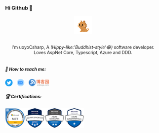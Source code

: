 ### Hi Github 👋

<p align="center">
  <img src="https://github.com/uoyoCsharp/uoyoCsharp/blob/master/pic/mycat.gif?raw=true" width="58px">
  <br><br>
  <samp>
    <p align="center">
    I'm uoyoCsharp, A 
    <em>(Hippy-like:'Buddhist-style'😂)</em> software developer.
    <br>
    Loves AspNet Core, Typescript, Azure and DDD.
     <br>
     <br>
    </p>
  </samp>
</p>

##### 📧 How to reach me:
<a href="https://twitter.com/uoyoCsharp"><img src="https://github.com/uoyoCsharp/uoyoCsharp/blob/master/pic/Twitter.svg" width="24px" height="24px" title="Twitter"/></a>&emsp;<a href="mailto:344481481@qq.com"><img src="https://github.com/uoyoCsharp/uoyoCsharp/blob/master/pic/Mail.svg" height="24px" title="QQ Mail"/></a>&emsp;<a href="https://www.cnblogs.com/uoyo/"><img src="https://github.com/uoyoCsharp/uoyoCsharp/blob/master/pic/cnblog.svg" height="24px" title="博客园"/></a>

##### 🏆 Certifications:
<a href="https://www.youracclaim.com/badges/59ced110-998f-4f1e-a1d3-4b2f1475b774/public_url" ><img src="https://github.com/uoyoCsharp/uoyoCsharp/blob/master/pic/microsoft-certified-trainer.png" width="64px" title="Microsoft Certified Trainer"/></a><a href="https://www.youracclaim.com/badges/b2747000-b5c9-4d8e-986e-4e228416df14/public_url" ><img src="https://github.com/uoyoCsharp/uoyoCsharp/blob/master/pic/microsoft-certified-devops-engineer-expert.png" width="64px" title="Microsoft Certified Trainer"/></a><a href="https://www.youracclaim.com/badges/f18d4f8b-851f-4942-94a0-cb1056b73693/public_url" ><img src="https://github.com/uoyoCsharp/uoyoCsharp/blob/master/pic/azure-developer-associate.png" width="64px" title="Microsoft Azure Badge"/></a><a href="https://www.youracclaim.com/badges/65326ff2-f409-4279-8a84-1d8c1053e7f3/public_url" ><img src="https://github.com/uoyoCsharp/uoyoCsharp/blob/master/pic/azure-fundamentals.png" width="64px" title="Microsoft Azure Badge"/></a>


